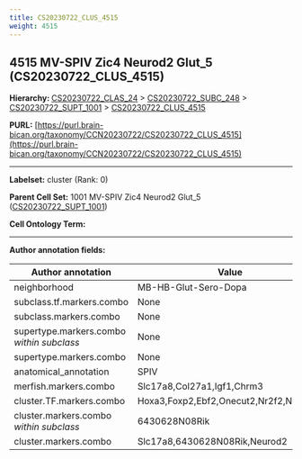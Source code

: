 ```yaml
---
title: CS20230722_CLUS_4515
weight: 4515
---
```

## 4515 MV-SPIV Zic4 Neurod2 Glut_5 (CS20230722_CLUS_4515)
<b>Hierarchy: </b>
[CS20230722_CLAS_24](../CS20230722_CLAS_24) >
[CS20230722_SUBC_248](../CS20230722_SUBC_248) >
[CS20230722_SUPT_1001](../CS20230722_SUPT_1001) >
[CS20230722_CLUS_4515](../CS20230722_CLUS_4515)

**PURL:** [https://purl.brain-bican.org/taxonomy/CCN20230722/CS20230722_CLUS_4515](https://purl.brain-bican.org/taxonomy/CCN20230722/CS20230722_CLUS_4515)

---


**Labelset:** cluster (Rank: 0)

**Parent Cell Set:** 1001 MV-SPIV Zic4 Neurod2 Glut_5 ([CS20230722_SUPT_1001](../CS20230722_SUPT_1001))



**Cell Ontology Term:** 

[MARKER GENES.]: #


---

[TRANSFERRED ANNOTATIONS.]: #


[AUTHOR ANNOTATION FIELDS.]: #


**Author annotation fields:**

| Author annotation | Value |
|-------------------|-------|
|neighborhood|MB-HB-Glut-Sero-Dopa|
|subclass.tf.markers.combo|None|
|subclass.markers.combo|None|
|supertype.markers.combo _within subclass_|None|
|supertype.markers.combo|None|
|anatomical_annotation|SPIV|
|merfish.markers.combo|Slc17a8,Col27a1,Igf1,Chrm3|
|cluster.TF.markers.combo|Hoxa3,Foxp2,Ebf2,Onecut2,Nr2f2,Neurod2|
|cluster.markers.combo _within subclass_|6430628N08Rik|
|cluster.markers.combo|Slc17a8,6430628N08Rik,Neurod2|
